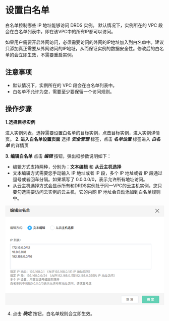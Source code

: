# 设置白名单
白名单控制哪些 IP 地址能够访问 DRDS 实例。 默认情况下，实例所在的 VPC 段会在白名单列表中，即在该VPC中的所有IP都可以访问。

如果用户需要开启外网访问，必须需要访问的外网的IP地址加入到白名单中。建议只添加真正需要从外网访问的IP地址，从而保证实例的数据安全性。修改后的白名单的会立即生效，不需要重启实例。

## 注意事项
* 默认情况下，实例所在的 VPC 段会在白名单列表中。
* 白名单不允许为空，需要至少要保留一个访问规则。

## 操作步骤
**1.选择目标实例**

进入实例列表，选择需要设置白名单的目标实例，点击目标实例，进入实例详情页。
**2. 进入白名单设置页面**
选择 ***安全管理*** 标签，点击 ***名单设置*** 标签进入 ***白名单*** 的详情页

**3. 编辑白名单**
点击 ***编辑*** 按钮，弹出框参数说明如下：
- 编辑方式支持两种，分别为：**文本编辑** 和 **从云主机选择**
- 文本编辑方式需要您手动输入 IP 地址或者 IP 段，多个 IP 地址或者 IP 段通过逗号或者回车分隔。如果填写了 0.0.0.0/0，表示允许所有地址访问。
- 从云主机选择方式会显示所有和DRDS实例处于同一VPC的云主机实例，您只要勾选需要访问云实例的云主机，它的内网 IP 地址会自动添加到白名单规则中。

![设置白名单1](../../../../../image/DRDS/Set-Whitelist-1.png)

4. 点击 ***确定*** 按钮，白名单规则会立即生效。
